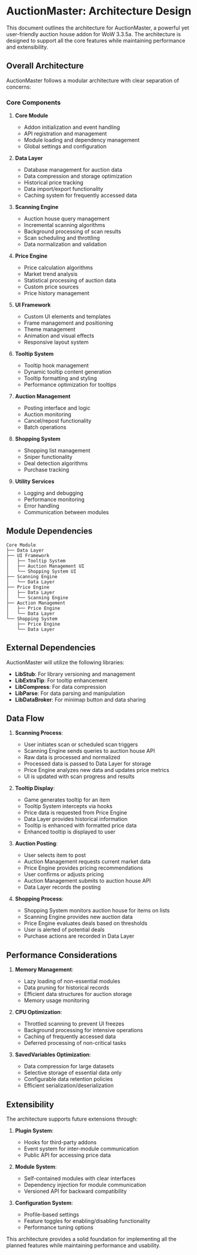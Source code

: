 # AuctionMaster: Architecture Design

This document outlines the architecture for AuctionMaster, a powerful yet user-friendly auction house addon for WoW 3.3.5a. The architecture is designed to support all the core features while maintaining performance and extensibility.

## Overall Architecture

AuctionMaster follows a modular architecture with clear separation of concerns:

### Core Components

1. **Core Module**
   - Addon initialization and event handling
   - API registration and management
   - Module loading and dependency management
   - Global settings and configuration

2. **Data Layer**
   - Database management for auction data
   - Data compression and storage optimization
   - Historical price tracking
   - Data import/export functionality
   - Caching system for frequently accessed data

3. **Scanning Engine**
   - Auction house query management
   - Incremental scanning algorithms
   - Background processing of scan results
   - Scan scheduling and throttling
   - Data normalization and validation

4. **Price Engine**
   - Price calculation algorithms
   - Market trend analysis
   - Statistical processing of auction data
   - Custom price sources
   - Price history management

5. **UI Framework**
   - Custom UI elements and templates
   - Frame management and positioning
   - Theme management
   - Animation and visual effects
   - Responsive layout system

6. **Tooltip System**
   - Tooltip hook management
   - Dynamic tooltip content generation
   - Tooltip formatting and styling
   - Performance optimization for tooltips

7. **Auction Management**
   - Posting interface and logic
   - Auction monitoring
   - Cancel/repost functionality
   - Batch operations

8. **Shopping System**
   - Shopping list management
   - Sniper functionality
   - Deal detection algorithms
   - Purchase tracking

9. **Utility Services**
   - Logging and debugging
   - Performance monitoring
   - Error handling
   - Communication between modules

## Module Dependencies

```
Core Module
├── Data Layer
├── UI Framework
│   ├── Tooltip System
│   ├── Auction Management UI
│   └── Shopping System UI
├── Scanning Engine
│   └── Data Layer
├── Price Engine
│   ├── Data Layer
│   └── Scanning Engine
├── Auction Management
│   ├── Price Engine
│   └── Data Layer
└── Shopping System
    ├── Price Engine
    └── Data Layer
```

## External Dependencies

AuctionMaster will utilize the following libraries:

- **LibStub**: For library versioning and management
- **LibExtraTip**: For tooltip enhancement
- **LibCompress**: For data compression
- **LibParse**: For data parsing and manipulation
- **LibDataBroker**: For minimap button and data sharing

## Data Flow

1. **Scanning Process**:
   - User initiates scan or scheduled scan triggers
   - Scanning Engine sends queries to auction house API
   - Raw data is processed and normalized
   - Processed data is passed to Data Layer for storage
   - Price Engine analyzes new data and updates price metrics
   - UI is updated with scan progress and results

2. **Tooltip Display**:
   - Game generates tooltip for an item
   - Tooltip System intercepts via hooks
   - Price data is requested from Price Engine
   - Data Layer provides historical information
   - Tooltip is enhanced with formatted price data
   - Enhanced tooltip is displayed to user

3. **Auction Posting**:
   - User selects item to post
   - Auction Management requests current market data
   - Price Engine provides pricing recommendations
   - User confirms or adjusts pricing
   - Auction Management submits to auction house API
   - Data Layer records the posting

4. **Shopping Process**:
   - Shopping System monitors auction house for items on lists
   - Scanning Engine provides new auction data
   - Price Engine evaluates deals based on thresholds
   - User is alerted of potential deals
   - Purchase actions are recorded in Data Layer

## Performance Considerations

1. **Memory Management**:
   - Lazy loading of non-essential modules
   - Data pruning for historical records
   - Efficient data structures for auction storage
   - Memory usage monitoring

2. **CPU Optimization**:
   - Throttled scanning to prevent UI freezes
   - Background processing for intensive operations
   - Caching of frequently accessed data
   - Deferred processing of non-critical tasks

3. **SavedVariables Optimization**:
   - Data compression for large datasets
   - Selective storage of essential data only
   - Configurable data retention policies
   - Efficient serialization/deserialization

## Extensibility

The architecture supports future extensions through:

1. **Plugin System**:
   - Hooks for third-party addons
   - Event system for inter-module communication
   - Public API for accessing price data

2. **Module System**:
   - Self-contained modules with clear interfaces
   - Dependency injection for module communication
   - Versioned API for backward compatibility

3. **Configuration System**:
   - Profile-based settings
   - Feature toggles for enabling/disabling functionality
   - Performance tuning options

This architecture provides a solid foundation for implementing all the planned features while maintaining performance and usability.
